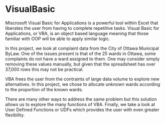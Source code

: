 # VisualBasic
Miscrosoft Visual Basic for Applications is a powerful tool within Excel that liberates the user from having to complete repetitive tasks. Visual Basic for Applications, or VBA, is an object based language meaning that those familiar with OOP will be able to apply similar logic.

In this project, we look at complaint data from the City of Ottawa Municipal ByLaw. One of the issues present is that of the 25 wards in Ottawa, some complaints do not have a ward assigned to them. One may consider simply removing these values manually, but given that the spreadsheet has over 37,000 rows this may not be practical.

VBA frees the user from the contraints of large data volume to explore new alternatives. In this project, we chose to allocate unknown wards according to the proportion of the known wards.

There are many other ways to address the same problem but this solution allows us to explore the many functions of VBA. Finally, we take a look at User Defined Functions or UDFs which provides the user with even greater flexibility.
